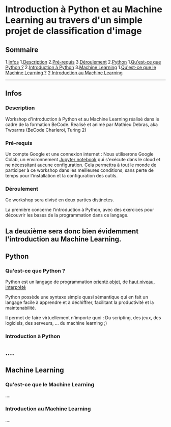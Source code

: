 # Introduction à Python et au Machine Learning au travers d'un simple projet de classification d'image

## Sommaire

1.[Infos](#infos)
    1.[Description](#description)
    2.[Pré-requis](#pré-requis)
    3.[Déroulement](#déroulement)
2.[Python](#python)
    1.[Qu'est-ce que Python ?](#qu'est-ce-que-python-?)
    2.[Introduction à Python](#introduction-à-python)
3.[Machine Learning](#machine-learning)
    1.[Qu'est-ce que le Machine Learning ?](#qu'est-ce-que-le-machine-learning-?)
    2.[Introduction au Machine Learning](#introduction-au-machine-learning)

---
## Infos

### Description

Workshop d'introduction à Python et au Machine Learning réalisé dans le cadre de la formation BeCode.
Realisé et animé par Mathieu Debras, aka Twoarms (BeCode Charleroi, Turing 2)

### Pré-requis

Un compte Google et une connexion internet : Nous utiliserons Google Colab, un environnement [Jupyter notebook](https://jupyter.org/) qui s'exécute dans le cloud et ne nécessitant aucune configuration. Cela permettra à tout le monde de participer à ce workshop dans les meilleures conditions, sans perte de temps pour l'installation et la configuration des outils.

### Déroulement

Ce workshop sera divisé en deux parties distinctes.

La première concerne l'introduction à Python, avec des exercices pour découvrir les bases de la programmation dans ce langage.

La deuxième sera donc bien évidemment l'introduction au Machine Learning.
---
## Python

### Qu'est-ce que Python ?

Python est un langage de programmation [orienté objet](https://fr.wikipedia.org/wiki/Langage_de_programmation#Orient%C3%A9_objet), de [haut niveau](https://fr.wikipedia.org/wiki/Langage_de_haut_niveau), [interprété](https://www.actuia.com/faq/quelle-est-la-difference-entre-langage-interprete-semi-interprete-et-compile/)

Python possède une syntaxe simple quasi sémantique qui en fait un langage facile à apprendre et à déchiffrer, facilitant la productivité et la maintenabilité.

Il permet de faire virtuellement n'importe quoi : Du scripting, des jeux, des logiciels, des serveurs, ... du machine learning ;)

### Introduction à Python

....
---
## Machine Learning

### Qu'est-ce que le Machine Learning

....

### Introduction au Machine Learning

....